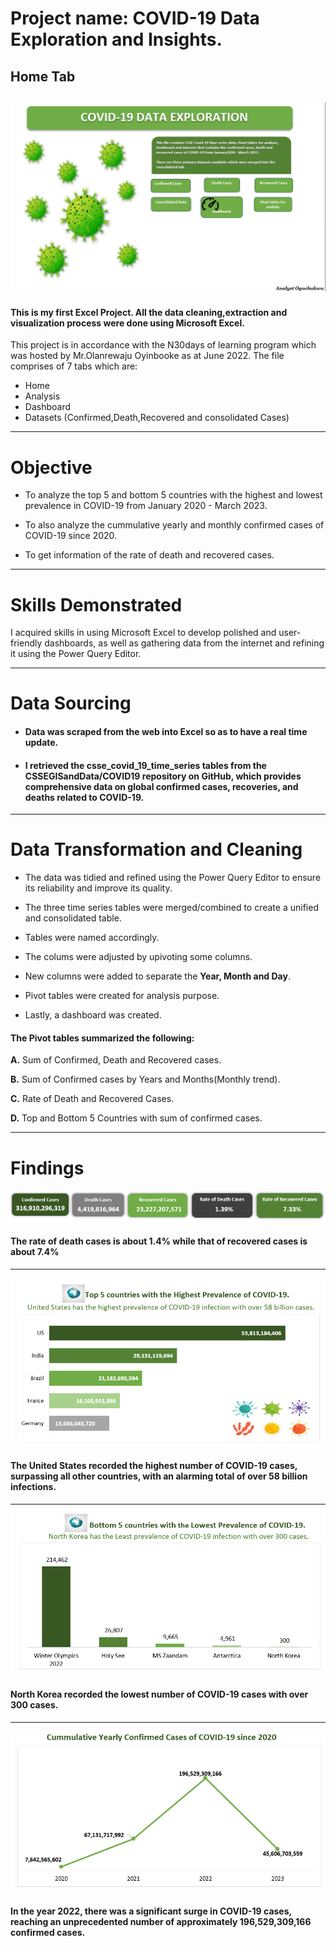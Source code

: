 # Project name: COVID-19 Data Exploration and Insights.
## Home Tab
![](HomePage.png)
------



#### This is my first Excel Project. All the data cleaning,extraction and visualization process were done using Microsoft Excel.
This project is in accordance with the N30days of learning program which was hosted by Mr.Olanrewaju Oyinbooke as at June 2022.
The file comprises of 7 tabs which are:
- Home
- Analysis
- Dashboard
- Datasets (Confirmed,Death,Recovered and consolidated Cases)


--------
# Objective
- To analyze the top 5 and bottom 5 countries with the highest and lowest prevalence in COVID-19 from January 2020 - March 2023.
  
- To also analyze the cummulative yearly and monthly confirmed cases of COVID-19 since 2020.
  
- To get information of the rate of death and recovered cases.

  

-------

# Skills Demonstrated
I acquired skills in using Microsoft Excel to develop polished and user-friendly dashboards, as well as gathering data from the internet and refining it using the Power Query Editor.

----------

# Data Sourcing
- #### Data was scraped from the web into Excel so as to have a real time update.
- #### I retrieved the csse_covid_19_time_series tables from the CSSEGISandData/COVID19 repository on GitHub, which provides comprehensive data on global confirmed cases, recoveries, and deaths related to COVID-19.

-----------------

# Data Transformation and Cleaning
- The data was tidied and refined using the Power Query Editor to ensure its reliability and improve its quality.
  
- The three time series tables were merged/combined to create a unified and consolidated table.

- Tables were named accordingly.

- The colums were adjusted by upivoting some columns.

- New columns were added to separate the **Year, Month and Day**.

- Pivot tables were created for analysis purpose.

- Lastly, a dashboard was created.
  
#### The Pivot tables summarized the following:
 **A.**  Sum of Confirmed, Death and Recovered cases.
  
 **B.**  Sum of Confirmed cases by Years and Months(Monthly trend).
  
 **C.**  Rate of Death and Recovered Cases.
  
 **D.**  Top and Bottom 5 Countries with sum of confirmed cases.


------------

# Findings 
![](EpidemicMetrics.png)
#### The rate of death cases is about 1.4% while that of recovered cases is about 7.4%
---

![](Top5countries.png)
#### The United States recorded the highest number of COVID-19 cases, surpassing all other countries, with an alarming total of over 58 billion infections.
---

![](Bottom5countries.png)
#### North Korea recorded the lowest number of COVID-19 cases with over 300 cases.
---

![](Cummulative.png)
#### In the year 2022, there was a significant surge in COVID-19 cases, reaching an unprecedented number of approximately 196,529,309,166 confirmed cases.












